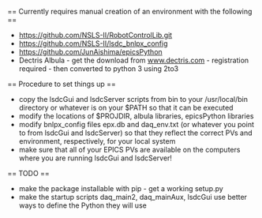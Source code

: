 == Currently requires manual creation of an environment with the following ==

* https://github.com/NSLS-II/RobotControlLib.git 
* https://github.com/NSLS-II/lsdc_bnlpx_config
* https://github.com/JunAishima/epicsPython
* Dectris Albula - get the download from www.dectris.com - registration required - then converted to python 3 using 2to3

== Procedure to set things up ==

* copy the lsdcGui and lsdcServer scripts from bin to your /usr/local/bin directory or whatever is on your $PATH so that it can be executed
* modify the locations of $PROJDIR, albula libraries, epicsPython libraries
* modify bnlpx_config files epx.db and daq_env.txt (or whatever you point to from lsdcGui and lsdcServer) so that they reflect the correct PVs and environment, respectively, for your local system
* make sure that all of your EPICS PVs are available on the computers where you are running lsdcGui and lsdcServer!

== TODO ==

* make the package installable with pip - get a working setup.py
* make the startup scripts daq_main2, daq_mainAux, lsdcGui use better ways to define the Python they will use
